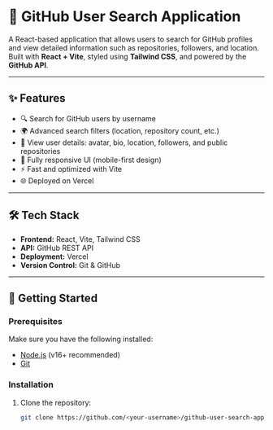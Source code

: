 # 🔎 GitHub User Search Application

A React-based application that allows users to search for GitHub profiles and view detailed information such as repositories, followers, and location. Built with **React + Vite**, styled using **Tailwind CSS**, and powered by the **GitHub API**.

---

## ✨ Features
- 🔍 Search for GitHub users by username
- 🌍 Advanced search filters (location, repository count, etc.)
- 📂 View user details: avatar, bio, location, followers, and public repositories
- 📱 Fully responsive UI (mobile-first design)
- ⚡ Fast and optimized with Vite
- 🌐 Deployed on Vercel

---

## 🛠️ Tech Stack
- **Frontend:** React, Vite, Tailwind CSS
- **API:** GitHub REST API
- **Deployment:** Vercel
- **Version Control:** Git & GitHub

---

## 🚀 Getting Started

### Prerequisites
Make sure you have the following installed:
- [Node.js](https://nodejs.org/) (v16+ recommended)
- [Git](https://git-scm.com/)

### Installation
1. Clone the repository:
   ```bash
   git clone https://github.com/<your-username>/github-user-search-app.git
